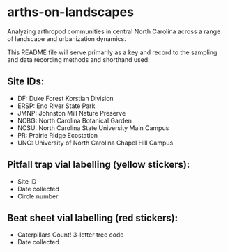 # arths-on-landscapes
Analyzing arthropod communities in central North Carolina across a range of landscape and urbanization dynamics.

This README file will serve primarily as a key and record to the sampling and data recording methods and shorthand used.

## Site IDs:
- DF: Duke Forest Korstian Division
- ERSP: Eno River State Park
- JMNP: Johnston Mill Nature Preserve
- NCBG: North Carolina Botanical Garden
- NCSU: North Carolina State University Main Campus
- PR: Prairie Ridge Ecostation
- UNC: University of North Carolina Chapel Hill Campus

## Pitfall trap vial labelling (yellow stickers):
- Site ID
- Date collected
- Circle number

## Beat sheet vial labelling (red stickers):
- Caterpillars Count! 3-letter tree code
- Date collected

